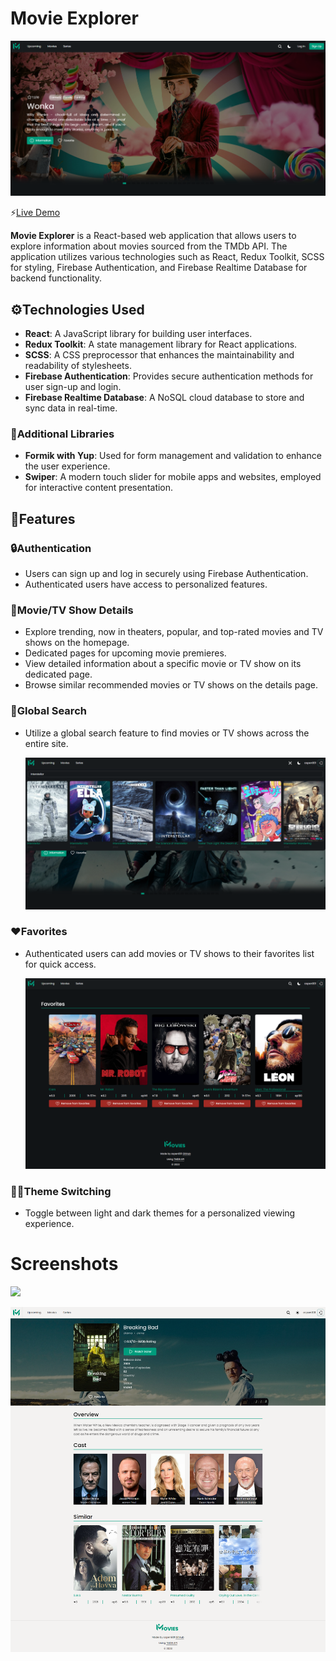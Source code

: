 # Movie Explorer

![Preview](public/assets/preview-homepage.png)

⚡️[Live Demo](https://aspen-movie-app.netlify.app/)

**Movie Explorer** is a React-based web application that allows users to explore information about movies sourced from the TMDb API. The application utilizes various technologies such as React, Redux Toolkit, SCSS for styling, Firebase Authentication, and Firebase Realtime Database for backend functionality.

## ⚙️Technologies Used

- **React**: A JavaScript library for building user interfaces.
- **Redux Toolkit**: A state management library for React applications.
- **SCSS**: A CSS preprocessor that enhances the maintainability and readability of stylesheets.
- **Firebase Authentication**: Provides secure authentication methods for user sign-up and login.
- **Firebase Realtime Database**: A NoSQL cloud database to store and sync data in real-time.

### 💠Additional Libraries

- **Formik with Yup**: Used for form management and validation to enhance the user experience.
- **Swiper**: A modern touch slider for mobile apps and websites, employed for interactive content presentation.

## 📝Features

### 🔒Authentication
- Users can sign up and log in securely using Firebase Authentication.
- Authenticated users have access to personalized features.
  

### 🎥Movie/TV Show Details
- Explore trending, now in theaters, popular, and top-rated movies and TV shows on the homepage.
- Dedicated pages for upcoming movie premieres.
- View detailed information about a specific movie or TV show on its dedicated page.
- Browse similar recommended movies or TV shows on the details page.
  

### 🔎Global Search
- Utilize a global search feature to find movies or TV shows across the entire site.

  ![](public/assets/preview-search.png)
  

### ❤️Favorites
- Authenticated users can add movies or TV shows to their favorites list for quick access.
 
  ![](public/assets/preview-favorites.png)
  

### 🌚🌝Theme Switching
- Toggle between light and dark themes for a personalized viewing experience.


# Screenshots

  ![](public/assets/preview-homepage-full.png)


  ![](public/assets/preview-movie-page.png)

